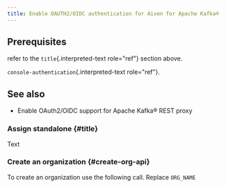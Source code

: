```yaml
---
title: Enable OAUTH2/OIDC authentication for Aiven for Apache Kafka®
---
```


## Prerequisites

refer to the `title`{.interpreted-text role="ref"} section above.

`console-authentication`{.interpreted-text role="ref"}.

## See also

-   Enable OAuth2/OIDC support for Apache Kafka® REST proxy

### Assign standalone {#title}

Text

### Create an organization {#create-org-api}

To create an organization use the following call. Replace `ORG_NAME`